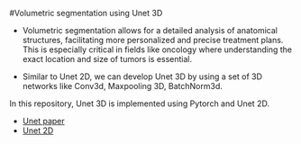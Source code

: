 #Volumetric segmentation using Unet 3D
- Volumetric segmentation allows for a detailed analysis of anatomical structures, facilitating more personalized and precise treatment plans. This is especially critical in fields like oncology where understanding the exact location and size of tumors is essential.

- Similar to Unet 2D, we can develop Unet 3D by using a set of 3D networks like Conv3d, Maxpooling 3D, BatchNorm3d.

In this repository, Unet 3D is implemented using Pytorch and Unet 2D.
- [Unet paper](https://arxiv.org/pdf/1505.04597.pdf)
- [Unet 2D](https://github.com/Hanhpt23/Unet-Segmentation.git)
